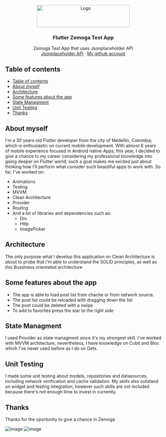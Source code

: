 <p align="center">
  <a href="https://flutter.io/">
    <img src="https://upload.wikimedia.org/wikipedia/commons/thumb/1/17/Google-flutter-logo.png/799px-Google-flutter-logo.png" alt="Logo" width=300 height=72>
  </a>

  <h3 align="center">Flutter Zemoga Test App</h3>

  <p align="center">
    Zemoga Test App that uses Jsonplaceholder API
    <br>
    <a href="https://jsonplaceholder.typicode.com/">Jsonplaceholder API</a>
    ·
    <a href="https://github.com/Juancano5304">My github account</a>
  </p>
</p>

## Table of contents

- [Table of contents](#table-of-contents)
- [About myself](#about-myself)
- [Architecture](#architecture)
- [Some features about the app](#some-features-about-the-app)
- [State Managment](#state-managment)
- [Unit Testing](#unit-testing)
- [Thanks](#thanks)

## About myself

I'm a 30 years old Flutter developer from the city of Medellín, Colombia; which is enthusiastic on current mobile development. With almost 6 years of mobile experience focused in Android native Apps, this year, I decided to give a chance to my career considering my professional knowledge into going deeper on Flutter world; such a goal makes me excited just about thinking how I'll perform what consider such beautiful apps to work with. So far, I've worked on:
* Animations
* Testing
* MVVM
* Clean Architecture
* Provider
* Routing
* And a lot of libraries and dependencies such as:
  * Dio
  * Http
  * ImagePicker

## Architecture

The only purpose what I develop this application on Clean Architecture is about to probe that i'm able to understand the SOLID principles, as well as this Bussiness orientated architecture

## Some features about the app

* The app is able to load post list from chache or from network source.
* The post list could be reloaded with dragging down the list
* The post could be deleted with a swipe
* To add to favorites press the star to the right side

## State Managment

I used Provider as state managment since it's my strongest skill. I've worked with MVVM architecture, nevertheless, I have knowledge on Cubit and Bloc which I've never used before as I do on Getx.

## Unit Testing

I made some unit testing about models, repositories and datasources, including network verification and cache validation. My skills also outstand on widget and testing integration, however such skills are not included because there's not enough time to invest in currently.

## Thanks

Thanks for the oportunity to give a chance in Zemoga

![image](https://user-images.githubusercontent.com/18150839/174000032-0044507b-b855-4e05-b810-2d114380bac1.png)
![image](https://user-images.githubusercontent.com/18150839/174000066-5486ac7c-64dd-4705-bbf9-790229725a66.png)

